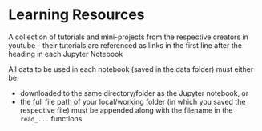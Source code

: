 # Learning Resources

A collection of tutorials and mini-projects from the respective creators in youtube - their tutorials are referenced as links in the first line after the heading in each Jupyter Notebook

All data to be used in each notebook (saved in the data folder) must either be:
- downloaded to the same directory/folder as the Jupyter notebook, or
- the full file path of your local/working folder (in which you saved the respective file) must be appended along with the filename in the `read_...` functions